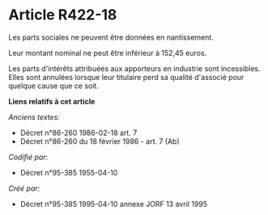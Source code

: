 # Article R422-18

Les parts sociales ne peuvent être données en nantissement.

Leur montant nominal ne peut être inférieur à 152,45 euros.

Les parts d'intérêts attribuées aux apporteurs en industrie sont incessibles. Elles sont annulées lorsque leur titulaire perd
sa qualité d'associé pour quelque cause que ce soit.

**Liens relatifs à cet article**

_Anciens textes_:

  - Décret n°86-260 1986-02-18 art. 7
  - Décret n°86-260 du 18 février 1986 - art. 7 (Ab)

_Codifié par_:

  - Décret n°95-385 1955-04-10

_Créé par_:

  - Décret n°95-385 1995-04-10 annexe JORF 13 avril 1995
